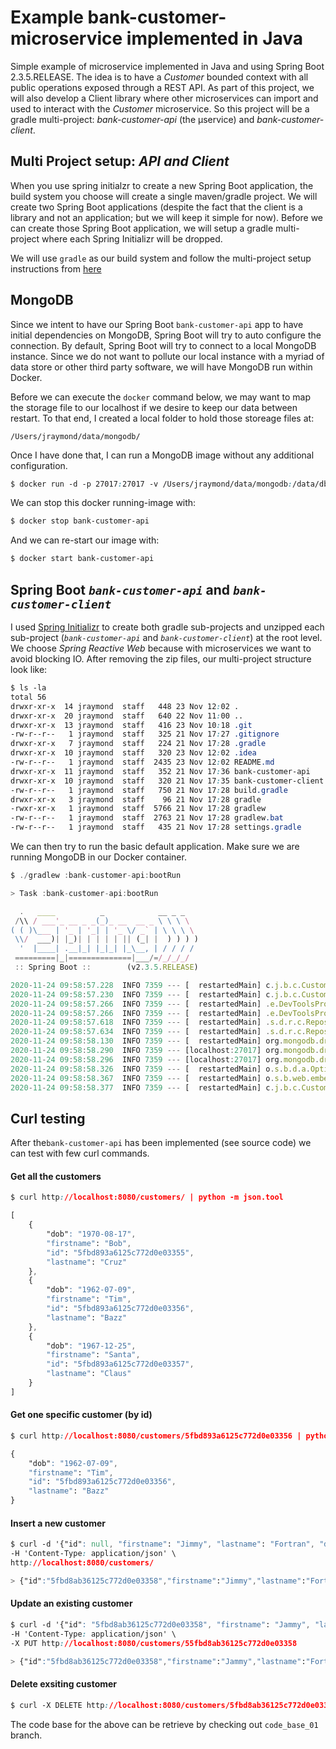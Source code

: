 # Example bank-customer-microservice implemented in Java

Simple example of microservice implemented in Java and using Spring Boot 2.3.5.RELEASE.  The idea is to have a 
_Customer_ bounded context with all public operations exposed through a REST API.  As part of this project, we will
also develop a Client library where other microservices can import and used to interact with the _Customer_
microservice.  So this project will be a gradle multi-project:  _bank-customer-api_ (the µservice) and _bank-customer-client_.

## Multi Project setup: _API and Client_

When you use spring initialzr to create a new Spring Boot application, the build system you choose will create
a single maven/gradle project.  We will create two Spring Boot applications (despite the fact that the client is a 
library and not an application; but we will keep it simple for now).  Before we can create those Spring Boot 
application, we will setup a gradle multi-project where each Spring Initializr will be dropped.
 
We will use `gradle` as our build system and follow the multi-project setup instructions 
from [here](https://github.com/itjraymond/gradle-multi-proj-setup)


## MongoDB 

Since we intent to have our Spring Boot `bank-customer-api` app to have initial dependencies on MongoDB, Spring Boot
will try to auto configure the connection.  By default, Spring Boot will try to connect to a local MongoDB instance.
Since we do not want to pollute our local instance with a myriad of data store or other third party software,
we will have MongoDB run within Docker.

Before we can execute the `docker` command below, we may want to map the storage file to our localhost if we 
desire to keep our data between restart.  To that end, I created a local folder to hold those storeage files at:

`/Users/jraymond/data/mongodb/`

Once I have done that, I can run a MongoDB image without any additional configuration.

```css
$ docker run -d -p 27017:27017 -v /Users/jraymond/data/mongodb:/data/db --name bank-customer-api mongo 
```

We can stop this docker running-image with:

```css
$ docker stop bank-customer-api
```

And we can re-start our image with:

```css
$ docker start bank-customer-api
```

## Spring Boot _`bank-customer-api`_ and _`bank-customer-client`_

I used [Spring Initializr](https://start.spring.io/) to create both gradle sub-projects and unzipped each sub-project
(_`bank-customer-api`_ and _`bank-customer-client`_) at the root level.  We choose _Spring Reactive Web_ because 
 with microservices we want to avoid blocking IO. After removing the zip files, our 
multi-project structure look like:

```css
$ ls -la
total 56
drwxr-xr-x  14 jraymond  staff   448 23 Nov 12:02 .
drwxr-xr-x  20 jraymond  staff   640 22 Nov 11:00 ..
drwxr-xr-x  13 jraymond  staff   416 23 Nov 10:18 .git
-rw-r--r--   1 jraymond  staff   325 21 Nov 17:27 .gitignore
drwxr-xr-x   7 jraymond  staff   224 21 Nov 17:28 .gradle
drwxr-xr-x  10 jraymond  staff   320 23 Nov 12:02 .idea
-rw-r--r--   1 jraymond  staff  2435 23 Nov 12:02 README.md
drwxr-xr-x  11 jraymond  staff   352 21 Nov 17:36 bank-customer-api        <--
drwxr-xr-x  10 jraymond  staff   320 21 Nov 17:35 bank-customer-client     <--
-rw-r--r--   1 jraymond  staff   750 21 Nov 17:28 build.gradle
drwxr-xr-x   3 jraymond  staff    96 21 Nov 17:28 gradle
-rwxr-xr-x   1 jraymond  staff  5766 21 Nov 17:28 gradlew
-rw-r--r--   1 jraymond  staff  2763 21 Nov 17:28 gradlew.bat
-rw-r--r--   1 jraymond  staff   435 21 Nov 17:28 settings.gradle

```

We can then try to run the basic default application.  Make sure we are running MongoDB in our Docker container.

```js
$ ./gradlew :bank-customer-api:bootRun

> Task :bank-customer-api:bootRun

  .   ____          _            __ _ _
 /\\ / ___'_ __ _ _(_)_ __  __ _ \ \ \ \
( ( )\___ | '_ | '_| | '_ \/ _` | \ \ \ \
 \\/  ___)| |_)| | | | | || (_| |  ) ) ) )
  '  |____| .__|_| |_|_| |_\__, | / / / /
 =========|_|==============|___/=/_/_/_/
 :: Spring Boot ::        (v2.3.5.RELEASE)

2020-11-24 09:58:57.228  INFO 7359 --- [  restartedMain] c.j.b.c.CustomerApiApplication           : Starting CustomerApiApplication on snappi.hitronhub.home with PID 7359 (/Users/jraymond/workspaces/java/java.bank-customer-microservice/bank-customer-api/build/classes/java/main started by jraymond in /Users/jraymond/workspaces/java/java.bank-customer-microservice/bank-customer-api)
2020-11-24 09:58:57.230  INFO 7359 --- [  restartedMain] c.j.b.c.CustomerApiApplication           : No active profile set, falling back to default profiles: default
2020-11-24 09:58:57.266  INFO 7359 --- [  restartedMain] .e.DevToolsPropertyDefaultsPostProcessor : Devtools property defaults active! Set 'spring.devtools.add-properties' to 'false' to disable
2020-11-24 09:58:57.266  INFO 7359 --- [  restartedMain] .e.DevToolsPropertyDefaultsPostProcessor : For additional web related logging consider setting the 'logging.level.web' property to 'DEBUG'
2020-11-24 09:58:57.618  INFO 7359 --- [  restartedMain] .s.d.r.c.RepositoryConfigurationDelegate : Bootstrapping Spring Data Reactive MongoDB repositories in DEFAULT mode.
2020-11-24 09:58:57.634  INFO 7359 --- [  restartedMain] .s.d.r.c.RepositoryConfigurationDelegate : Finished Spring Data repository scanning in 12ms. Found 0 Reactive MongoDB repository interfaces.
2020-11-24 09:58:58.130  INFO 7359 --- [  restartedMain] org.mongodb.driver.cluster               : Cluster created with settings {hosts=[localhost:27017], mode=SINGLE, requiredClusterType=UNKNOWN, serverSelectionTimeout='30000 ms'}
2020-11-24 09:58:58.290  INFO 7359 --- [localhost:27017] org.mongodb.driver.connection            : Opened connection [connectionId{localValue:1, serverValue:3}] to localhost:27017
2020-11-24 09:58:58.296  INFO 7359 --- [localhost:27017] org.mongodb.driver.cluster               : Monitor thread successfully connected to server with description ServerDescription{address=localhost:27017, type=STANDALONE, state=CONNECTED, ok=true, minWireVersion=0, maxWireVersion=9, maxDocumentSize=16777216, logicalSessionTimeoutMinutes=30, roundTripTimeNanos=5344686}
2020-11-24 09:58:58.326  INFO 7359 --- [  restartedMain] o.s.b.d.a.OptionalLiveReloadServer       : LiveReload server is running on port 35729
2020-11-24 09:58:58.367  INFO 7359 --- [  restartedMain] o.s.b.web.embedded.netty.NettyWebServer  : Netty started on port(s): 8080
2020-11-24 09:58:58.377  INFO 7359 --- [  restartedMain] c.j.b.c.CustomerApiApplication           : Started CustomerApiApplication in 1.67 seconds (JVM running for 2.051)
```

## Curl testing

After the`bank-customer-api` has been implemented (see source code) we can test
with few curl commands.

#### Get all the customers

```css
$ curl http://localhost:8080/customers/ | python -m json.tool

[
    {
        "dob": "1970-08-17",
        "firstname": "Bob",
        "id": "5fbd893a6125c772d0e03355",
        "lastname": "Cruz"
    },
    {
        "dob": "1962-07-09",
        "firstname": "Tim",
        "id": "5fbd893a6125c772d0e03356",
        "lastname": "Bazz"
    },
    {
        "dob": "1967-12-25",
        "firstname": "Santa",
        "id": "5fbd893a6125c772d0e03357",
        "lastname": "Claus"
    }
]
```

#### Get one specific customer (by id)

```css
$ curl http://localhost:8080/customers/5fbd893a6125c772d0e03356 | python -m json.tool

{
    "dob": "1962-07-09",
    "firstname": "Tim",
    "id": "5fbd893a6125c772d0e03356",
    "lastname": "Bazz"
}
```

#### Insert a new customer

```css
$ curl -d '{"id": null, "firstname": "Jimmy", "lastname": "Fortran", "dob": "1999-10-23"}' \
-H 'Content-Type: application/json' \
http://localhost:8080/customers/

> {"id":"5fbd8ab36125c772d0e03358","firstname":"Jimmy","lastname":"Fortran","dob":"1999-10-23"}
```

#### Update an existing customer

```css
$ curl -d '{"id": "5fbd8ab36125c772d0e03358", "firstname": "Jammy", "lastname": "Fortrain", "dob": "1999-10-23"}' \
-H 'Content-Type: application/json' \
-X PUT http://localhost:8080/customers/55fbd8ab36125c772d0e03358

> {"id":"5fbd8ab36125c772d0e03358","firstname":"Jammy","lastname":"Fortrain","dob":"1999-10-23"}
```

#### Delete exsiting customer

```css
$ curl -X DELETE http://localhost:8080/customers/5fbd8ab36125c772d0e03358
```
The code base for the above can be retrieve by checking out `code_base_01` branch.
